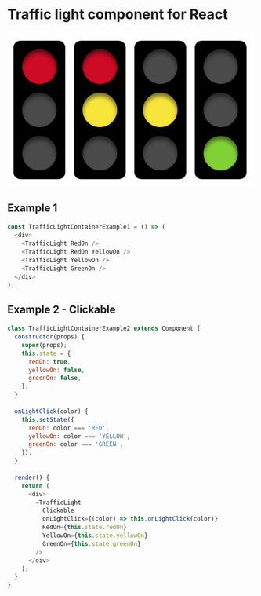Traffic light component for React
=================================
![Traffic light](https://github.com/sgnh/react-trafficlight/raw/master/docs/trafficlight.png "Traffic light")

Example 1
---------
```javascript
const TrafficLightContainerExample1 = () => (
  <div>
    <TrafficLight RedOn />
    <TrafficLight RedOn YellowOn />
    <TrafficLight YellowOn />
    <TrafficLight GreenOn />
  </div>
);
```

Example 2 - Clickable
---------------------
```javascript
class TrafficLightContainerExample2 extends Component {
  constructor(props) {
    super(props);
    this.state = {
      redOn: true,
      yellowOn: false,
      greenOn: false,
    };
  }

  onLightClick(color) {
    this.setState({
      redOn: color === 'RED',
      yellowOn: color === 'YELLOW',
      greenOn: color === 'GREEN',
    });
  }

  render() {
    return (
      <div>
        <TrafficLight
          Clickable
          onLightClick={(color) => this.onLightClick(color)}
          RedOn={this.state.redOn}
          YellowOn={this.state.yellowOn}
          GreenOn={this.state.greenOn}
        />
      </div>
    );
  }
}
```
